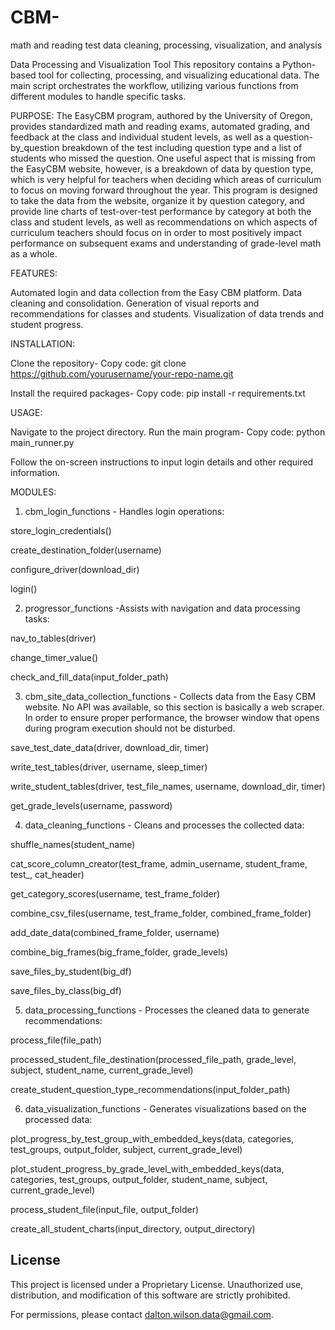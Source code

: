 # CBM-
math and reading test data cleaning, processing, visualization, and analysis

Data Processing and Visualization Tool
This repository contains a Python-based tool for collecting, processing, and visualizing educational data. The main script orchestrates the workflow, utilizing various functions from different modules to handle specific tasks. 

PURPOSE:
The EasyCBM program, authored by the University of Oregon, provides standardized math and reading exams, automated grading, and feedback at the class and individual student levels, as well as a question-by_question breakdown of the test including question type and a list of students who missed the question. One useful aspect that is missing from the EasyCBM website, however, is a breakdown of data by question type, which is very helpful for teachers when deciding which areas of curriculum to focus on moving forward throughout the year. This program is designed to take the data from the website, organize it by question category, and provide line charts of test-over-test performance by category at both the class and student levels, as well as recommendations on which aspects of curriculum teachers should focus on in order to most positively impact performance on subsequent exams and understanding of grade-level math as a whole.



FEATURES:

Automated login and data collection from the Easy CBM platform.
Data cleaning and consolidation.
Generation of visual reports and recommendations for classes and students.
Visualization of data trends and student progress.



INSTALLATION:

Clone the repository-
Copy code:
git clone https://github.com/yourusername/your-repo-name.git

Install the required packages-
Copy code:
pip install -r requirements.txt



USAGE:

Navigate to the project directory.
Run the main program-
Copy code:
python main_runner.py

Follow the on-screen instructions to input login details and other required information.



MODULES:

1. cbm_login_functions - Handles login operations:

store_login_credentials()

create_destination_folder(username)

configure_driver(download_dir)

login()



2. progressor_functions -Assists with navigation and data processing tasks:

nav_to_tables(driver)

change_timer_value()

check_and_fill_data(input_folder_path)


3. cbm_site_data_collection_functions - Collects data from the Easy CBM website. No API was available, so this section is basically a web scraper. In order to ensure proper performance, the browser window that opens during program execution should not be disturbed.

save_test_date_data(driver, download_dir, timer)

write_test_tables(driver, username, sleep_timer)

write_student_tables(driver, test_file_names, username, download_dir, timer)

get_grade_levels(username, password)


4. data_cleaning_functions - Cleans and processes the collected data:

shuffle_names(student_name)

cat_score_column_creator(test_frame, admin_username, student_frame, test_, cat_header)

get_category_scores(username, test_frame_folder)

combine_csv_files(username, test_frame_folder, combined_frame_folder)

add_date_data(combined_frame_folder, username)

combine_big_frames(big_frame_folder, grade_levels)

save_files_by_student(big_df)

save_files_by_class(big_df)


5. data_processing_functions - Processes the cleaned data to generate recommendations:

process_file(file_path)

processed_student_file_destination(processed_file_path, grade_level, subject, student_name, current_grade_level)

create_student_question_type_recommendations(input_folder_path)


6. data_visualization_functions - Generates visualizations based on the processed data:

plot_progress_by_test_group_with_embedded_keys(data, categories, test_groups, output_folder, subject, current_grade_level)

plot_student_progress_by_grade_level_with_embedded_keys(data, categories, test_groups, output_folder, student_name, subject, current_grade_level)

process_student_file(input_file, output_folder)

create_all_student_charts(input_directory, output_directory)


## License

This project is licensed under a Proprietary License. Unauthorized use, distribution, and modification of this software are strictly prohibited.

For permissions, please contact dalton.wilson.data@gmail.com.

